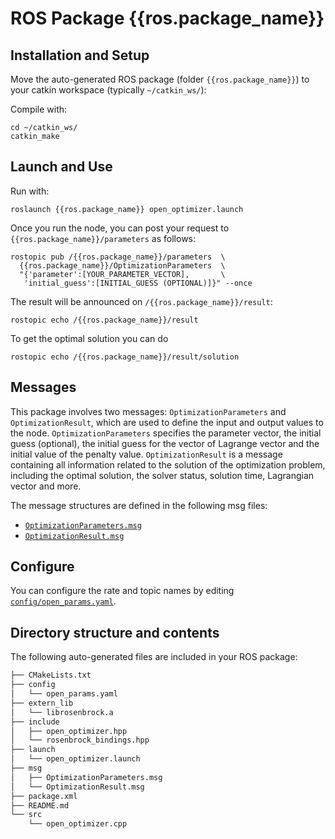 # ROS Package {{ros.package_name}}


## Installation and Setup

Move the auto-generated ROS package (folder `{{ros.package_name}}`) to your catkin workspace (typically `~/catkin_ws/`):

Compile with:

```console
cd ~/catkin_ws/
catkin_make
``` 


## Launch and Use

Run with:

```
roslaunch {{ros.package_name}} open_optimizer.launch
```

Once you run the node, you can post your request to `{{ros.package_name}}/parameters` as follows:

```
rostopic pub /{{ros.package_name}}/parameters  \
  {{ros.package_name}}/OptimizationParameters  \
  "{'parameter':[YOUR_PARAMETER_VECTOR],       \
   'initial_guess':[INITIAL_GUESS (OPTIONAL)]}" --once
```

The result will be announced on `/{{ros.package_name}}/result`:

```
rostopic echo /{{ros.package_name}}/result
```

To get the optimal solution you can do

```
rostopic echo /{{ros.package_name}}/result/solution
```

## Messages

This package involves two messages: `OptimizationParameters` 
and `OptimizationResult`, which are used to define the input 
and output values to the node. `OptimizationParameters` specifies
the parameter vector, the initial guess (optional), the initial
guess for the vector of Lagrange vector and the initial value
of the penalty value. `OptimizationResult` is a message containing
all information related to the solution of the optimization 
problem, including the optimal solution, the solver status, 
solution time, Lagrangian vector and more. 

The message structures are defined in the following msg files:  

- [`OptimizationParameters.msg`](msg/OptimizationParameters.msg)
- [`OptimizationResult.msg`](msg/OptimizationResult.msg)


## Configure

You can configure the rate and topic names by editing 
[`config/open_params.yaml`](config/open_params.yaml).


## Directory structure and contents

The following auto-generated files are included in your ROS package:

```txt
├── CMakeLists.txt
├── config
│   └── open_params.yaml
├── extern_lib
│   └── librosenbrock.a
├── include
│   ├── open_optimizer.hpp
│   └── rosenbrock_bindings.hpp
├── launch
│   └── open_optimizer.launch
├── msg
│   ├── OptimizationParameters.msg
│   └── OptimizationResult.msg
├── package.xml
├── README.md
└── src
    └── open_optimizer.cpp
```
